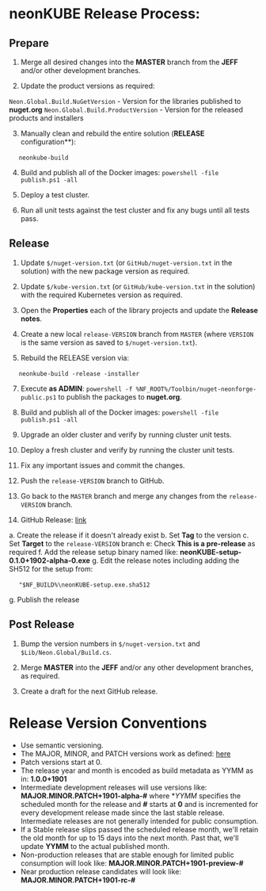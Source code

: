 # neonKUBE Release Process:

## Prepare

1. Merge all desired changes into the **MASTER** branch from the **JEFF** and/or other development branches.

2. Update the product versions as required: 

  `Neon.Global.Build.NuGetVersion` - Version for the libraries published to **nuget.org**
  `Neon.Global.Build.ProductVersion` - Version for the released products and installers

3. Manually clean and rebuild the entire solution (**RELEASE** configuration**): 

&nbsp;&nbsp;&nbsp;&nbsp;&nbsp;`neonkube-build `

4. Build and publish all of the Docker images: `powershell -file publish.ps1 -all`

5. Deploy a test cluster.

6. Run all unit tests against the test cluster and fix any bugs until all tests pass.

## Release 

1. Update `$/nuget-version.txt` (or `GitHub/nuget-version.txt` in the solution) with the 
   new package version as required.

2. Update `$/kube-version.txt` (or `GitHub/kube-version.txt` in the solution) with the 
   required Kubernetes version as required.

3. Open the **Properties** each of the library projects and update the **Release notes**.

4. Create a new local `release-VERSION` branch from `MASTER` (where `VERSION` is the same version as saved to `$/nuget-version.txt`).

5. Rebuild the RELEASE version via:

&nbsp;&nbsp;&nbsp;&nbsp;&nbsp;`neonkube-build -release -installer`

7. Execute **as ADMIN**: `powershell -f %NF_ROOT%/Toolbin/nuget-neonforge-public.ps1` to publish the packages to **nuget.org**.

8. Build and publish all of the Docker images: `powershell -file publish.ps1 -all`

9. Upgrade an older cluster and verify by running cluster unit tests.

10. Deploy a fresh cluster and verify by running the cluster unit tests.

11. Fix any important issues and commit the changes.

12. Push the `release-VERSION` branch to GitHub.

13. Go back to the `MASTER` branch and merge any changes from the `release-VERSION` branch.

14. GitHub Release: [link](https://help.github.com/articles/creating-releases/)

  a. Create the release if it doesn't already exist
  b. Set **Tag** to the version
  c. Set **Target** to the `release-VERSION` branch
  e: Check **This is a pre-release** as required
  f. Add the release setup binary named like: **neonKUBE-setup-0.1.0+1902-alpha-0.exe**
  g. Edit the release notes including adding the SH512 for the setup from:

&nbsp;&nbsp;&nbsp;&nbsp;&nbsp;`"$NF_BUILD%\neonKUBE-setup.exe.sha512`

  g. Publish the release

## Post Release

1. Bump the version numbers in `$/nuget-version.txt` and `$Lib/Neon.Global/Build.cs`.

2. Merge **MASTER** into the **JEFF** and/or any other development branches, as required.

3. Create a draft for the next GitHub release.

 # Release Version Conventions

* Use semantic versioning.
* The MAJOR, MINOR, and PATCH versions work as defined: [here](https://semver.org/)
* Patch versions start at 0.
* The release year and month is encoded as build metadata as YYMM as in: **1.0.0+1901**
* Intermediate development releases will use versions like: **MAJOR.MINOR.PATCH+1901-alpha-#** where **YYMM* specifies the scheduled month for the release and **#** starts at **0** and is incremented for every development release made since the last stable release.  Intermediate releases are not generally intended for public consumption.
* If a Stable release slips passed the scheduled release month, we'll retain the old month for up to 15 days into the next month.  Past that, we'll update **YYMM** to the actual published month.
* Non-production releases that are stable enough for limited public consumption will look like: **MAJOR.MINOR.PATCH+1901-preview-#**
* Near production release candidates will look like: **MAJOR.MINOR.PATCH+1901-rc-#**
